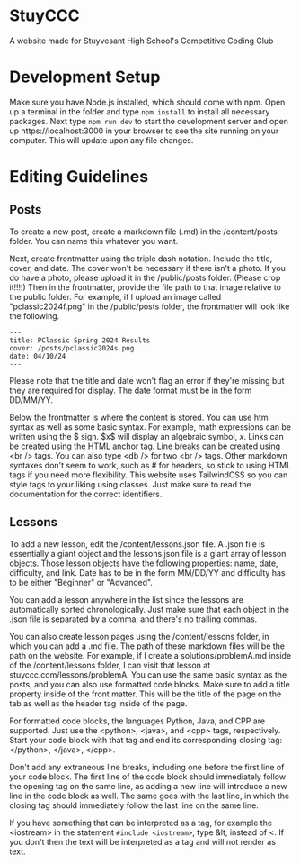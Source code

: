 
# StuyCCC

A website made for Stuyvesant High School's Competitive Coding Club

# Development Setup
Make sure you have Node.js installed, which should come with npm. Open up a terminal in the folder and type `npm install` to install all necessary packages. Next type `npm run dev` to start the development server and open up https://localhost:3000 in your browser to see the site running on your computer. This will update upon any file changes.

# Editing Guidelines
## Posts
To create a new post, create a markdown file (.md) in the /content/posts folder. You can name this whatever you want.

Next, create frontmatter using the triple dash notation. Include the title, cover, and date. The cover won't be necessary if there isn't a photo. If you do have a photo, please upload it in the /public/posts folder. (Please crop it!!!!) Then in the frontmatter, provide the file path to that image relative to the public folder. For example, if I upload an image called "pclassic2024f.png" in the /public/posts folder, the frontmatter will look like the following.

    ---
	title: PClassic Spring 2024 Results
	cover: /posts/pclassic2024s.png
	date: 04/10/24
	---

Please note that the title and date won't flag an error if they're missing but they are required for display. The date format must be in the form DD/MM/YY.

Below the frontmatter is where the content is stored. You can use html syntax as well as some basic syntax. For example, math expressions can be written using the \$ sign. \$x\$ will display an algebraic symbol, $x$. Links can be created using the HTML anchor tag. Line breaks can be created using \<br /\> tags. You can also type \<db /\> for two \<br /\> tags. Other markdown syntaxes don't seem to work, such as # for headers, so stick to using HTML tags if you need more flexibility. This website uses TailwindCSS so you can style tags to your liking using classes. Just make sure to read the documentation for the correct identifiers.

## Lessons
To add a new lesson, edit the /content/lessons.json file. A .json file is essentially a giant object and the lessons.json file is a giant array of lesson objects. Those lesson objects have the following properties: name, date, difficulty, and link. Date has to be in the form MM/DD/YY and difficulty has to be either "Beginner" or "Advanced".

You can add a lesson anywhere in the list since the lessons are automatically sorted chronologically. Just make sure that each object in the .json file is separated by a comma, and there's no trailing commas.

You can also create lesson pages using the /content/lessons folder, in which you can add a .md file. The path of these markdown files will be the path on the website. For example, if I create a solutions/problemA.md inside of the /content/lessons folder, I can visit that lesson at stuyccc.com/lessons/problemA. You can use the same basic syntax as the posts, and you can also use formatted code blocks. Make sure to add a title property inside of the front matter. This will be the title of the page on the tab as well as the header tag inside of the page.

For formatted code blocks, the languages Python, Java, and CPP are supported. Just use the &lt;python>, &lt;java>, and &lt;cpp> tags, respectively. Start your code block with that tag and end its corresponding closing tag: &lt;/python>, &lt;/java>, &lt;/cpp>. 

Don't add any extraneous line breaks, including one before the first line of your code block. The first line of the code block should immediately follow the opening tag on the same line, as adding a new line will introduce a new line in the code block as well. The same goes with the last line, in which the closing tag should immediately follow the last line on the same line. 

If you have something that can be interpreted as a tag, for example the &lt;iostream> in the statement `#include <iostream>`, type &lt\; instead of <. If you don't then the text will be interpreted as a tag and will not render as text.